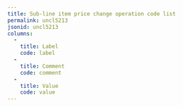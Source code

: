```yaml
---
title: Sub-line item price change operation code list
permalink: uncl5213
jsonid: uncl5213
columns:
  - 
    title: Label
    code: label
  - 
    title: Comment
    code: comment
  - 
    title: Value
    code: value
---
```

